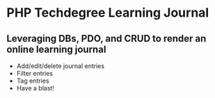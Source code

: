# PHP Techdegree Learning Journal

## Leveraging DBs, PDO, and CRUD to render an online learning journal

* Add/edit/delete journal entries
* Filter entries
* Tag entries
* Have a blast!
